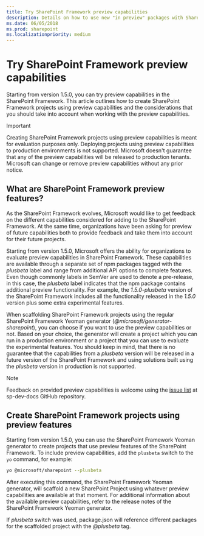 ```yaml
---
title: Try SharePoint Framework preview capabilities
description: Details on how to use new "in preview" packages with SharePoint Framework or newer versions.
ms.date: 06/05/2018
ms.prod: sharepoint
ms.localizationpriority: medium
---
```


# Try SharePoint Framework preview capabilities

Starting from version 1.5.0, you can try preview capabilities in the SharePoint Framework. This article outlines how to create SharePoint Framework projects using preview capabilities and the considerations that you should take into account when working with the preview capabilities.

> [!IMPORTANT]
> Creating SharePoint Framework projects using preview capabilities is meant for evaluation purposes only. Deploying projects using preview capabilities to production environments is not supported. Microsoft doesn't guarantee that any of the preview capabilities will be released to production tenants. Microsoft can change or remove preview capabilities without any prior notice.

## What are SharePoint Framework preview features?

As the SharePoint Framework evolves, Microsoft would like to get feedback on the different capabilities considered for adding to the SharePoint Framework. At the same time, organizations have been asking for preview of future capabilities both to provide feedback and take them into account for their future projects.

Starting from version 1.5.0, Microsoft offers the ability for organizations to evaluate preview capabilities in SharePoint Framework. These capabilities are available through a separate set of npm packages tagged with the _plusbeta_ label and range from additional API options to complete features. Even though commonly labels in SemVer are used to denote a pre-release, in this case, the _plusbeta_ label indicates that the npm package contains additional preview functionality. For example, the _1.5.0-plusbeta_ version of the SharePoint Framework includes all the functionality released in the _1.5.0_ version plus some extra experimental features.

When scaffolding SharePoint Framework projects using the regular SharePoint Framework Yeoman generator (_@microsoft/generator-sharepoint_), you can choose if you want to use the preview capabilities or not. Based on your choice, the generator will create a project which you can run in a production environment or a project that you can use to evaluate the experimental features. You should keep in mind, that there is no guarantee that the capabilities from a _plusbeta_ version will be released in a future version of the SharePoint Framework and using solutions built using the _plusbeta_ version in production is not supported.

> [!NOTE]
> Feedback on provided preview capabilities is welcome using the [issue list](https://aka.ms/spdev-issues) at sp-dev-docs GitHub repository. 

## Create SharePoint Framework projects using preview features

Starting from version 1.5.0, you can use the SharePoint Framework Yeoman generator to create projects that use preview features of the SharePoint Framework. To include preview capabilities, add the `plusbeta` switch to the `yo` command, for example:

```sh
yo @microsoft/sharepoint --plusbeta
```

After executing this command, the SharePoint Framework Yeoman generator, will scaffold a new SharePoint Project using whatever preview capabilities are available at that moment. For additional information about the available preview capabilities, refer to the release notes of the SharePoint Framework Yeoman generator.

If _plusbeta_ switch was used, package.json will reference different packages for the scaffolded project with the _@plusbeta_ tag.
